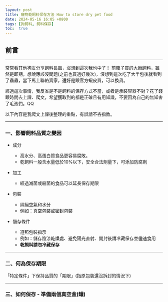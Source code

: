 ```yaml
---
layout: post
title: 寵物乾飼料保存方法 How to store dry pet food
date: 2024-05-16 16:05 +0800
tags: [狗飼料, 飼料保存]
toc:  true
---
```


## 前言
---

常常看其他狗友分享飼料長蟲，沒想到這次我也中了！
前陣子買的大廠飼料，雖然是即期，想說應該沒問題(之前也買過好幾次)，沒想到這次吃了大半包後就看到了蟲蟲，當下馬上聯絡賣家，還好是跟官方蝦皮買，可以換貨。


經過這次事情，我反省是不是飼料的保存方式不當，或者是承裝容器不對？花了錢跟時間去上課、爬文，希望獲取到的都是正確且有用知識，不要因為自己的無知害了毛孩們。QQ


以下內容是我爬文上課後整理的重點，有誤請不吝指教。

---

### 一、影響飼料品質之變因

- 成分
  + 高水分、高蛋白質食品更容易腐敗。
  - 乾飼料一般含水量低於10%以下，安全合法劑量下，可添加防腐劑
- 加工
  + 經過滅菌或殺菌的食品可以延長保存期限

- 包裝
  + 隔絕空氣和水分
  + 例如：真空包裝或密封包裝

- 儲存條件
  + 遵照包裝指示
  + 例如：儲存陰涼乾燥處、避免陽光直射、開封後請冷藏保存並儘速食用 
  - **乾飼料請勿冷藏保存**

---

### 二、何為保存期限
「特定條件」下保持品質的「期限」(指原包裝還沒拆封的情況下)


---

### 三、如何保存 - 準備兩個真空盒(罐)
